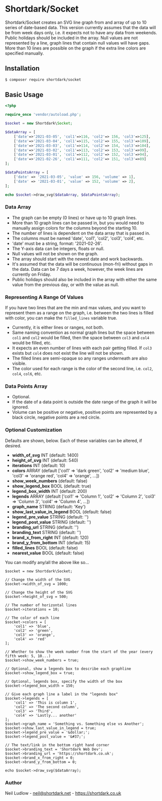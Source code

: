 # Shortdark/Socket

Shortdark/Socket creates an SVG line graph from and array of up to 10 series of date-based data.
This version currently assumes that the data will be from week days only, i.e. it expects not to have any data from 
weekends.
Public holidays should be included in the array.
Null values are not represented by a line, graph lines that contain null values will have gaps.
More than 10 lines are possible on the graph if the extra line colors are specified manually.

## Installation

```bash
$ composer require shortdark/socket
```

## Basic Usage

```php
<?php

require_once 'vendor/autoload.php';

$socket = new Shortdark\Socket;

$dataArray = [
    ['date'=>'2021-03-05', 'col1'=>116, 'col2'=> 156, 'col3'=>125],
    ['date'=>'2021-03-04', 'col1'=>115, 'col2'=> 155, 'col3'=>109],
    ['date'=>'2021-03-03', 'col1'=>114, 'col2'=> 154, 'col3'=>104],
    ['date'=>'2021-03-02', 'col1'=>113, 'col2'=> 153, 'col3'=>99],
    ['date'=>'2021-03-01', 'col1'=>112, 'col2'=> 152, 'col3'=>94],
    ['date'=>'2021-02-26', 'col1'=>111, 'col2'=> 151, 'col3'=>89]
];

$dataPointsArray = [
    ['date' => '2021-03-05', 'value' => 156, 'volume' => 1],
    ['date' => '2021-03-01', 'value' => 152, 'volume' => 2],
]; 

echo $socket->draw_svg($dataArray, $dataPointsArray);
```

### Data Array

* The graph can be empty (0 lines) or have up to 10 graph lines. 
* More than 10 graph lines can be passed in, but you would need to manually assign colors for the columns beyond the starting 10.
* The number of lines is dependent on the data array that is passed in.
* The columns must be named 'date', 'col1', 'col2', 'col3', 'col4', etc.
* 'date' must be a string, format: '2021-02-26'.
* The Y-axis data can be integers, floats or null.
* Null values will not be shown on the graph.
* The array should start with the newest date and work backwards. 
* It's assumed that the data will be continuous (mon-fri) without gaps in the data. Data can be 7 days a week, however, the week lines are currently on Friday.
* Public holidays should also be included in the array with either the same value from the previous day, or with the value as null.

### Representing A Range Of Values 

If you have two lines that are the min and max values, and you want to represent them as a range on the graph, i.e. between the two lines is filled with color, you can make the ```filled_lines``` variable true.

* Currently, it is either lines or ranges, not both.
* Same naming convention as normal graph lines but the space between ```col1``` and ```col2``` would be filled, then the space between ```col3``` and ```col4``` would be filled, etc.
* It expects an even number of lines with each pair getting filled. If ```col3``` exists but ```col4``` does not exist the line will not be shown.
* The filled lines are semi-opaque so any ranges underneath are also visible.
* The color used for each range is the color of the second line, i.e. ```col2```, ```col4```, ```col6```, etc.

### Data Points Array

* Optional.
* If the date of a data point is outside the date range of the graph it will be ignored.
* Volume can be positive or negative, positive points are represented by a black circle, negative points are a red circle.

### Optional Customization

Defaults are shown, below. Each of these variables can be altered, if desired.

* **width_of_svg** INT (default: 1400)
* **height_of_svg** INT (default: 540)
* **iterations** INT (default: 10)
* **colors** ARRAY (default ['col1' => 'dark green', 'col2' => 'medium blue', 'col3' => 'orange red', 'col4' => 'orange', ...])
* **show_week_numbers** (default: false)
* **show_legend_box** BOOL (default: true)
* **legend_box_width** INT (default: 200)
* **legends** ARRAY (default ['col1' => 'Column 1', 'col2' => 'Column 2', 'col3' => 'Column 3', 'col4' => 'Column 4', ...])
* **graph_name** STRING (default: 'Key')
* **show_last_value_in_legend** BOOL (default: false)
* **legend_pre_value** STRING (default: '')
* **legend_post_value** STRING (default: '')
* **branding_url** STRING (default: '')
* **branding_text** STRING (default: '')
* **brand_x_from_right** INT (default: 120)
* **brand_y_from_bottom** INT (default: 15)
* **filled_lines** BOOL (default: false)
* **nearest_value** BOOL (default: false)

You can modify any/all the above like so...

    $socket = new Shortdark\Socket;
    
    // Change the width of the SVG
    $socket->width_of_svg = 1000;
    
    // Change the height of the SVG
    $socket->height_of_svg = 500;

    // The number of horizontal lines
    $socket->iterations = 10;

    // The color of each line
    $socket->colors = [
        'col1' => 'blue',
        'col2' => 'green',
        'col3' => 'orange',
        'col4' => 'red'
    ];

    // Whether to show the week number from the start of the year (every fifth week: 5, 10...)
    $socket->show_week_numbers = true;
    
    // Optional, show a legends box to describe each graphline
    $socket->show_legend_box = true;

    // Optional, legends box, specify the width of the box
    $socket->legend_box_width = 150;
    
    // Give each graph line a label in the "legends box"
    $socket->legends = [
        'col1' => 'This is column 1',
        'col2' => 'The second column',
        'col3' => 'Third',
        'col4' => 'Lastly... another'
    ];
    $socket->graph_name = 'Something vs. Something else vs Another';
    $socket->show_last_value_in_legend = true;
    $socket->legend_pre_value = '&dollar;';
    $socket->legend_post_value = '&#37;';

    // The text/link in the bottom right hand corner
    $socket->branding_text = 'Shortdark Web Dev';
    $socket->branding_url = 'https://shortdark.co.uk';
    $socket->brand_x_from_right = 0;
    $socket->brand_y_from_bottom = 0;
    
    echo $socket->draw_svg($dataArray);



### Author

Neil Ludlow - <neil@shortdark.net> - <https://shortdark.co.uk>

